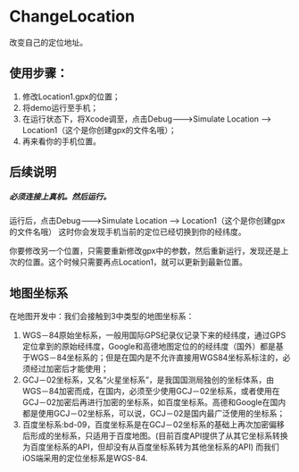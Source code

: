 # ChangeLocation
改变自己的定位地址。


## 使用步骤：
1. 修改Location1.gpx的位置；
2. 将demo运行至手机；
3. 在运行状态下，将Xcode调至，点击Debug--->Simulate Location --> Location1（这个是你创建gpx的文件名哦）；
4. 再来看你的手机位置。



## 后续说明
##### 必须连接上真机。然后运行。
运行后，点击Debug--->Simulate Location --> Location1（这个是你创建gpx的文件名哦）
这时你会发现手机当前的定位已经切换到你的经纬度。

你要修改另一个位置，只需要重新修改gpx中的参数，然后重新运行，发现还是上次的位置。这个时候只需要再点Location1，就可以更新到最新位置。


## 地图坐标系
在地图开发中：我们会接触到3中类型的地图坐标系：
1. WGS－84原始坐标系，一般用国际GPS纪录仪记录下来的经纬度，通过GPS定位拿到的原始经纬度，Google和高德地图定位的的经纬度（国外）都是基于WGS－84坐标系的；但是在国内是不允许直接用WGS84坐标系标注的，必须经过加密后才能使用；
2. GCJ－02坐标系，又名“火星坐标系”，是我国国测局独创的坐标体系，由WGS－84加密而成，在国内，必须至少使用GCJ－02坐标系，或者使用在GCJ－02加密后再进行加密的坐标系，如百度坐标系。高德和Google在国内都是使用GCJ－02坐标系，可以说，GCJ－02是国内最广泛使用的坐标系；
3. 百度坐标系:bd-09，百度坐标系是在GCJ－02坐标系的基础上再次加密偏移后形成的坐标系，只适用于百度地图。(目前百度API提供了从其它坐标系转换为百度坐标系的API，但却没有从百度坐标系转为其他坐标系的API)
而我们iOS端采用的定位坐标系是WGS-84.
